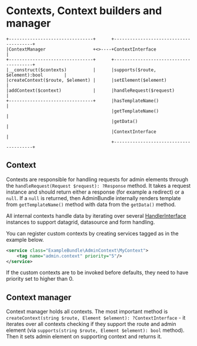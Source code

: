 # Contexts, Context builders and manager
```
+--------------------------------+      +---------------------------------------+
|ContextManager                  +<>----+ContextInterface                       |
+--------------------------------+      +---------------------------------------+
|__construct($contexts)          |      |supports($route, $element):bool        |
|createContext($route, $element) |      |setElement($element)                   |
|addContext($context)            |      |handleRequest($request)                |
+--------------------------------+      |hasTemplateName()                      |
                                        |getTemplateName()                      |
                                        |getData()                              |
                                        |ContextInterface                       |
                                        +---------------------------------------+
```

## Context
Contexts are responsible for handling requests for admin elements through the `handleRequest(Request $request): ?Response` method.
It takes a request instance and should return either a response (for example a redirect) or a `null`.
If a `null` is returned, then AdminBundle internally renders template from `getTemplateName()` method with data from
the `getData()` method.

All internal contexts handle data by iterating over several [HandlerInterface](/Admin/Context/Request/HandlerInterface.php)
instances to support datagrid, datasource and form handling.

You can register custom contexts by creating services tagged as in the example below.
```xml
<service class="ExampleBundle\AdminContext\MyContext">
    <tag name="admin.context" priority="5"/>
</service>
```
If the custom contexts are to be invoked before defaults, they need to have priority set to higher than 0.

## Context manager
Context manager holds all contexts. The most important method is `createContext(string $route, Element $element): ?ContextInterface` -
it iterates over all contexts checking if they support the route and admin element (via `supports(string $route, Element $element): bool` method).
Then it sets admin element on supporting context and returns it.
